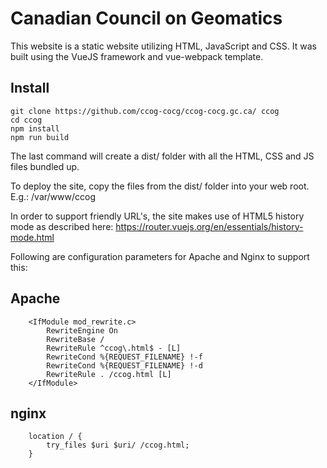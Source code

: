 # Canadian Council on Geomatics

This website is a static website utilizing HTML, JavaScript and CSS.  It was built using the VueJS framework and vue-webpack template.

## Install

    git clone https://github.com/ccog-cocg/ccog-cocg.gc.ca/ ccog
    cd ccog
    npm install
    npm run build
    
The last command will create a dist/ folder with all the HTML, CSS and JS files bundled up.

To deploy the site, copy the files from the dist/ folder into your web root.  E.g.: /var/www/ccog
 
In order to support friendly URL's, the site makes use of HTML5 history mode as described here: https://router.vuejs.org/en/essentials/history-mode.html

Following are configuration parameters for Apache and Nginx to support this:

## Apache

		<IfModule mod_rewrite.c>
			RewriteEngine On
			RewriteBase /
			RewriteRule ^ccog\.html$ - [L]
			RewriteCond %{REQUEST_FILENAME} !-f
			RewriteCond %{REQUEST_FILENAME} !-d
			RewriteRule . /ccog.html [L]
		</IfModule>

## nginx

		location / {
			try_files $uri $uri/ /ccog.html;
		}
